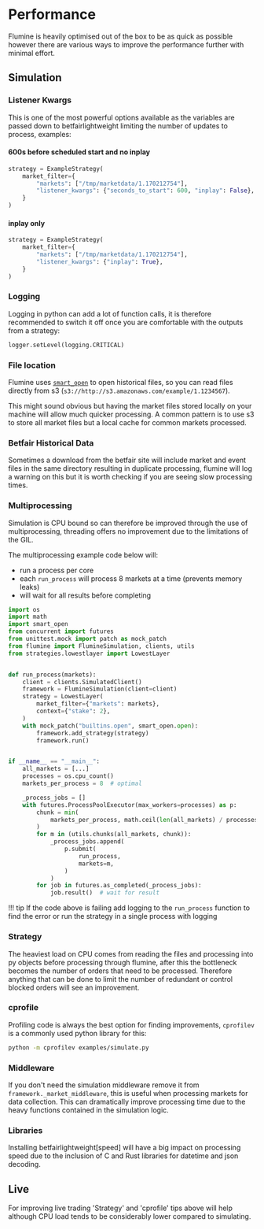 # Performance

Flumine is heavily optimised out of the box to be as quick as possible however there are various ways to improve the performance further with minimal effort.

## Simulation

### Listener Kwargs

This is one of the most powerful options available as the variables are passed down to betfairlightweight limiting the number of updates to process, examples:

#### 600s before scheduled start and no inplay

```python
strategy = ExampleStrategy(
    market_filter={
        "markets": ["/tmp/marketdata/1.170212754"],
        "listener_kwargs": {"seconds_to_start": 600, "inplay": False},
    }
)
```

#### inplay only

```python
strategy = ExampleStrategy(
    market_filter={
        "markets": ["/tmp/marketdata/1.170212754"],
        "listener_kwargs": {"inplay": True},
    }
)
```

### Logging

Logging in python can add a lot of function calls, it is therefore recommended to switch it off once you are comfortable with the outputs from a strategy:

```python
logger.setLevel(logging.CRITICAL)
```

### File location

Flumine uses [`smart_open`](https://github.com/RaRe-Technologies/smart_open) to open historical files, so you can read files directly from s3 (`s3://http://s3.amazonaws.com/example/1.1234567`).

This might sound obvious but having the market files stored locally on your machine will allow much quicker processing. A common pattern is to use s3 to store all market files but a local cache for common markets processed.

### Betfair Historical Data

Sometimes a download from the betfair site will include market and event files in the same directory resulting in duplicate processing, flumine will log a warning on this but it is worth checking if you are seeing slow processing times.

### Multiprocessing

Simulation is CPU bound so can therefore be improved through the use of multiprocessing, threading offers no improvement due to the limitations of the GIL.

The multiprocessing example code below will:

- run a process per core
- each `run_process` will process 8 markets at a time (prevents memory leaks)
- will wait for all results before completing

```python
import os
import math
import smart_open
from concurrent import futures
from unittest.mock import patch as mock_patch
from flumine import FlumineSimulation, clients, utils
from strategies.lowestlayer import LowestLayer


def run_process(markets):
    client = clients.SimulatedClient()
    framework = FlumineSimulation(client=client)
    strategy = LowestLayer(
        market_filter={"markets": markets},
        context={"stake": 2},
    )
    with mock_patch("builtins.open", smart_open.open):
        framework.add_strategy(strategy)
        framework.run()


if __name__ == "__main__":
    all_markets = [...]
    processes = os.cpu_count()
    markets_per_process = 8  # optimal

    _process_jobs = []
    with futures.ProcessPoolExecutor(max_workers=processes) as p:
        chunk = min(
            markets_per_process, math.ceil(len(all_markets) / processes)
        )
        for m in (utils.chunks(all_markets, chunk)):
            _process_jobs.append(
                p.submit(
                    run_process,
                    markets=m,
                )
            )
        for job in futures.as_completed(_process_jobs):
            job.result()  # wait for result
```

!!! tip
    If the code above is failing add logging to the `run_process` function to find the error or run the strategy in a single process with logging

### Strategy

The heaviest load on CPU comes from reading the files and processing into py objects before processing through flumine, after this the bottleneck becomes the number of orders that need to be processed. Therefore anything that can be done to limit the number of redundant or control blocked orders will see an improvement.

### cprofile

Profiling code is always the best option for finding improvements, `cprofilev` is a commonly used python library for this:

```bash
python -m cprofilev examples/simulate.py
```

### Middleware

If you don't need the simulation middleware remove it from `framework._market_middleware`, this is useful when processing markets for data collection. This can dramatically improve processing time due to the heavy functions contained in the simulation logic.

### Libraries

Installing betfairlightweight[speed] will have a big impact on processing speed due to the inclusion of C and Rust libraries for datetime and json decoding.

## Live

For improving live trading 'Strategy' and 'cprofile' tips above will help although CPU load tends to be considerably lower compared to simulating.
